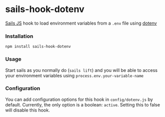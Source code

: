 # sails-hook-dotenv

[Sails JS](http://sailsjs.org) hook to load environment variables from a `.env` file using [dotenv](https://github.com/bkeepers/dotenv)

### Installation

`npm install sails-hook-dotenv`

### Usage

Start sails as you normally do (`sails lift`) and you will be able to access your environment variables using `process.env.your-variable-name`

### Configuration

You can add configuration options for this hook in `config/dotenv.js` by default. Currently, the only option is a boolean: `active`. Setting this to false will disable this hook.